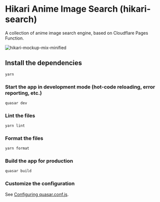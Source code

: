 # Hikari Anime Image Search (hikari-search)

A collection of anime image search engine, based on Cloudflare Pages Function.

![hikari-mockup-mix-minified](https://user-images.githubusercontent.com/32300164/158019817-a90109c1-96ec-406d-9a8c-8b2bcf7145fb.png)

## Install the dependencies

```bash
yarn
```

### Start the app in development mode (hot-code reloading, error reporting, etc.)
```bash
quasar dev
```

### Lint the files
```bash
yarn lint
```

### Format the files
```bash
yarn format
```

### Build the app for production
```bash
quasar build
```

### Customize the configuration
See [Configuring quasar.conf.js](https://quasar.dev/quasar-cli/quasar-conf-js).
